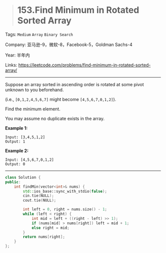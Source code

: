 > # 153.Find Minimum in Rotated Sorted Array

Tags: `Medium` `Array` `Binary Search`

Company: 亚马逊-9，微软-8，Facebook-5，Goldman Sachs-4

Year: 半年内

Links: <https://leetcode.com/problems/find-minimum-in-rotated-sorted-array/>

-----

Suppose an array sorted in ascending order is rotated at some pivot unknown to you beforehand.

(i.e.,  `[0,1,2,4,5,6,7]` might become  `[4,5,6,7,0,1,2]`).

Find the minimum element.

You may assume no duplicate exists in the array.

**Example 1:**

```
Input: [3,4,5,1,2] 
Output: 1
```

**Example 2:**

```
Input: [4,5,6,7,0,1,2]
Output: 0
```

-----

```c++
class Solution {
public:
    int findMin(vector<int>& nums) {
        std::ios_base::sync_with_stdio(false);
		cin.tie(NULL);
		cout.tie(NULL);

        int left = 0, right = nums.size() - 1;
        while (left < right) {
            int mid = left + ((right - left) >> 1);
            if (nums[mid] > nums[right]) left = mid + 1;
            else right = mid;
        }
        return nums[right];
    }
};
```

